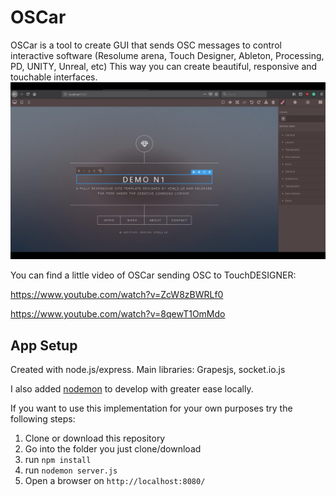 # OSCar

OSCar is a tool to create GUI that sends OSC messages to control interactive software (Resolume arena, Touch Designer, Ableton, Processing, PD, UNITY, Unreal, etc)
This way you can create beautiful, responsive and touchable interfaces.
![](readme-data/OSCar.png)

You can find a little video of OSCar sending OSC to TouchDESIGNER: 

https://www.youtube.com/watch?v=ZcW8zBWRLf0

https://www.youtube.com/watch?v=8qewT1OmMdo


## App Setup

Created with node.js/express. Main libraries: Grapesjs, socket.io.js

I also added [nodemon](https://nodemon.io/) to develop with greater ease locally.

If you want to use this implementation for your own purposes try the following steps:

  1. Clone or download this repository
  2. Go into the folder you just clone/download
  2. run `npm install`
  3. run `nodemon server.js`
  4. Open a browser on `http://localhost:8080/`
